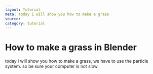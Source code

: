```yaml
---
layout: Tutorial
meta: today i will show you how to make a grass
source:
category: tutorial
---
```


# How to make a grass in Blender
today i will show you how to make a grass, we have to use the particle system. so be sure your computer is not slow.